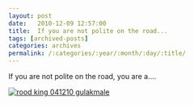 ```yaml
---
layout: post
date:	2010-12-09 12:57:00
title:  If you are not polite on the road...
tags: [archived-posts]
categories: archives
permalink: /:categories/:year/:month/:day/:title/
---
```

If you are not polite on the road, you are a....


<a href="http://s1142.photobucket.com/albums/n602/Deepapctrsglr/?action=view&amp;current=IMG_7669.jpg" target="_blank"><img src="http://i1142.photobucket.com/albums/n602/Deepapctrsglr/IMG_7669.jpg" border="0" alt="rood king 041210 gulakmale"></a>
